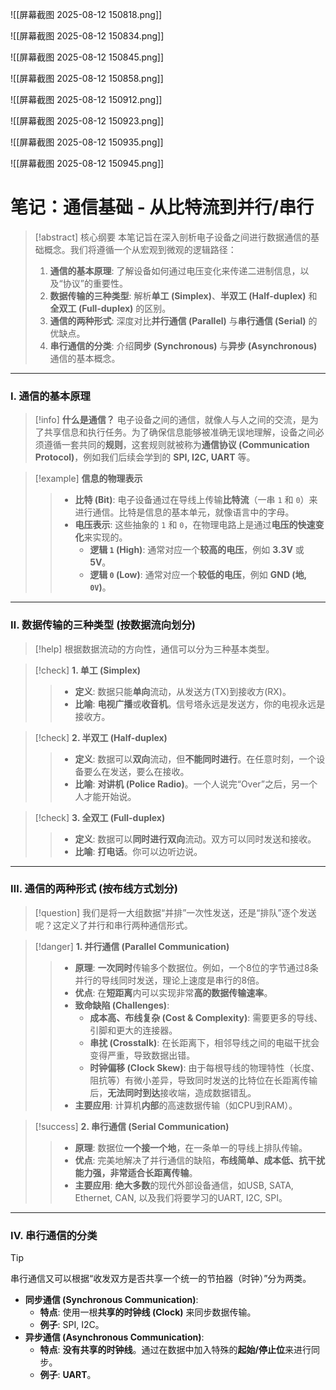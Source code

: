![[屏幕截图 2025-08-12 150818.png]]

![[屏幕截图 2025-08-12 150834.png]]

![[屏幕截图 2025-08-12 150845.png]]

![[屏幕截图 2025-08-12 150858.png]]

![[屏幕截图 2025-08-12 150912.png]]

![[屏幕截图 2025-08-12 150923.png]]

![[屏幕截图 2025-08-12 150935.png]]

![[屏幕截图 2025-08-12 150945.png]]

# 笔记：通信基础 - 从比特流到并行/串行

> [!abstract] 核心纲要
> 本笔记旨在深入剖析电子设备之间进行数据通信的基础概念。我们将遵循一个从宏观到微观的逻辑路径：
> 1.  **通信的基本原理**: 了解设备如何通过电压变化来传递二进制信息，以及“协议”的重要性。
> 2.  **数据传输的三种类型**: 解析**单工 (Simplex)**、**半双工 (Half-duplex)** 和 **全双工 (Full-duplex)** 的区别。
> 3.  **通信的两种形式**: 深度对比**并行通信 (Parallel)** 与**串行通信 (Serial)** 的优缺点。
> 4.  **串行通信的分类**: 介绍**同步 (Synchronous)** 与**异步 (Asynchronous)** 通信的基本概念。

---

### Ⅰ. 通信的基本原理

> [!info]
> **什么是通信？** 电子设备之间的通信，就像人与人之间的交流，是为了共享信息和执行任务。为了确保信息能够被准确无误地理解，设备之间必须遵循一套共同的**规则**，这套规则就被称为**通信协议 (Communication Protocol)**，例如我们后续会学到的 **SPI, I2C, UART** 等。

> [!example] **信息的物理表示**
> > - **比特 (Bit)**: 电子设备通过在导线上传输**比特流**（一串 `1` 和 `0`）来进行通信。比特是信息的基本单元，就像语言中的字母。
> > - **电压表示**: 这些抽象的 `1` 和 `0`，在物理电路上是通过**电压的快速变化**来实现的。
> >   - **逻辑 `1` (High)**: 通常对应一个**较高的电压**，例如 **3.3V** 或 **5V**。
> >   - **逻辑 `0` (Low)**: 通常对应一个**较低的电压**，例如 **GND (地, `0V`)**。

---

### Ⅱ. 数据传输的三种类型 (按数据流向划分)

> [!help]
> 根据数据流动的方向性，通信可以分为三种基本类型。

> [!check] **1. 单工 (Simplex)**
> > - **定义**: 数据只能**单向**流动，从发送方(TX)到接收方(RX)。
> > - **比喻**: **电视广播**或**收音机**。信号塔永远是发送方，你的电视永远是接收方。

> [!check] **2. 半双工 (Half-duplex)**
> > - **定义**: 数据可以**双向**流动，但**不能同时进行**。在任意时刻，一个设备要么在发送，要么在接收。
> > - **比喻**: **对讲机 (Police Radio)**。一个人说完“Over”之后，另一个人才能开始说。

> [!check] **3. 全双工 (Full-duplex)**
> > - **定义**: 数据可以**同时进行双向**流动。双方可以同时发送和接收。
> > - **比喻**: **打电话**。你可以边听边说。

---

### Ⅲ. 通信的两种形式 (按布线方式划分)

> [!question]
> 我们是将一大组数据“并排”一次性发送，还是“排队”逐个发送呢？这定义了并行和串行两种通信形式。

> [!danger] **1. 并行通信 (Parallel Communication)**
> > - **原理**: **一次同时**传输多个数据位。例如，一个8位的字节通过8条并行的导线同时发送，理论上速度是串行的8倍。
> > - **优点**: 在**短距离**内可以实现非常**高的数据传输速率**。
> > - **致命缺陷 (Challenges)**:
> >   - **成本高、布线复杂 (Cost & Complexity)**: 需要更多的导线、引脚和更大的连接器。
> >   - **串扰 (Crosstalk)**: 在长距离下，相邻导线之间的电磁干扰会变得严重，导致数据出错。
> >   - **时钟偏移 (Clock Skew)**: 由于每根导线的物理特性（长度、阻抗等）有微小差异，导致同时发送的比特位在长距离传输后，**无法同时到达**接收端，造成数据错乱。
> > - **主要应用**: 计算机**内部**的高速数据传输（如CPU到RAM）。

> [!success] **2. 串行通信 (Serial Communication)**
> > - **原理**: 数据位**一个接一个地**，在一条单一的导线上排队传输。
> > - **优点**: 完美地解决了并行通信的缺陷，**布线简单、成本低、抗干扰能力强，非常适合长距离传输**。
> > - **主要应用**: **绝大多数**的现代外部设备通信，如USB, SATA, Ethernet, CAN, 以及我们将要学习的UART, I2C, SPI。

---

### Ⅳ. 串行通信的分类

> [!tip]
> 串行通信又可以根据“收发双方是否共享一个统一的节拍器（时钟）”分为两类。

- **同步通信 (Synchronous Communication)**:
  - **特点**: 使用一根**共享的时钟线 (Clock)** 来同步数据传输。
  - **例子**: SPI, I2C。
- **异步通信 (Asynchronous Communication)**:
  - **特点**: **没有共享的时钟线**。通过在数据中加入特殊的**起始/停止位**来进行同步。
  - **例子**: **UART**。

